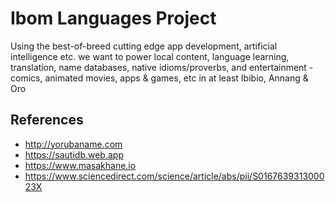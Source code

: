 # Ibom Languages Project
Using the best-of-breed cutting edge app development, artificial intelligence etc. we want to power local content, language learning, translation, name databases, native idioms/proverbs, and entertainment - comics, animated movies, apps & games, etc in at least Ibibio, Annang & Oro

## References
- http://yorubaname.com
- https://sautidb.web.app
- https://www.masakhane.io
- https://www.sciencedirect.com/science/article/abs/pii/S016763931300023X
